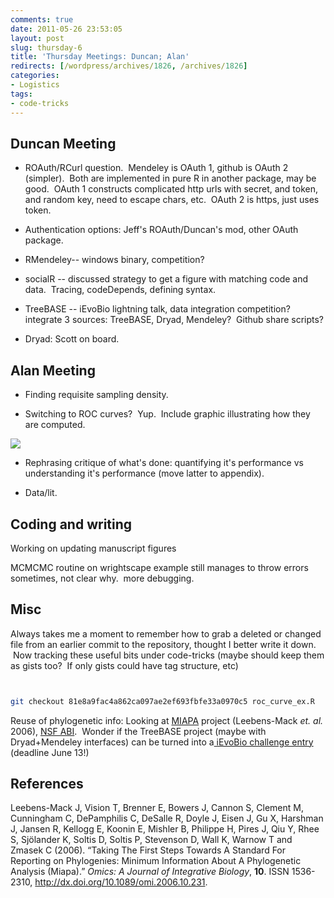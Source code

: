 ```yaml
---
comments: true
date: 2011-05-26 23:53:05
layout: post
slug: thursday-6
title: 'Thursday Meetings: Duncan; Alan'
redirects: [/wordpress/archives/1826, /archives/1826]
categories:
- Logistics
tags:
- code-tricks
---
```


## Duncan Meeting





	
  * ROAuth/RCurl question.  Mendeley is OAuth 1, github is OAuth 2 (simpler).  Both are implemented in pure R in another package, may be good.  OAuth 1 constructs complicated http urls with secret, and token, and random key, need to escape chars, etc.  OAuth 2 is https, just uses token.

	
  * Authentication options: Jeff's ROAuth/Duncan's mod, other OAuth package.

	
  * RMendeley-- windows binary, competition?

	
  * socialR -- discussed strategy to get a figure with matching code and data.  Tracing, codeDepends, defining syntax.

	
  * TreeBASE -- iEvoBio lightning talk, data integration competition?  integrate 3 sources: TreeBASE, Dryad, Mendeley?  Github share scripts?

	
  * Dryad: Scott on board.




## Alan Meeting





	
  * Finding requisite sampling density.

	
  * Switching to ROC curves?  Yup.  Include graphic illustrating how they are computed.


![]( http://farm3.staticflickr.com/2446/5762718170_60466b90dd_o.png )


	
  * Rephrasing critique of what's done: quantifying it's performance vs understanding it's performance (move latter to appendix).

	
  * Data/lit.




## Coding and writing


Working on updating manuscript figures

MCMCMC routine on wrightscape example still manages to throw errors sometimes, not clear why.  more debugging.


## Misc


Always takes me a moment to remember how to grab a deleted or changed file from an earlier commit to the repository, thought I better write it down.  Now tracking these useful bits under code-tricks (maybe should keep them as gists too?  If only gists could have tag structure, etc)


```bash


git checkout 81e8a9fac4a862ca097ae2ef693fbfe33a0970c5 roc_curve_ex.R


```


Reuse of phylogenetic info: Looking at [MIAPA](https://www.nescent.org/sites/evoio/MIAPA) project (Leebens-Mack _et. al._ 2006), [NSF ABI](http://www.nsf.gov/funding/pgm_summ.jsp?pims_id=5444).  Wonder if the TreeBASE project (maybe with Dryad+Mendeley interfaces) can be turned into a[ iEvoBio challenge entry](http://ievobio.org/challenge.html) (deadline June 13!)
## References

<p>Leebens-Mack J, Vision T, Brenner E, Bowers J, Cannon S, Clement M, Cunningham C, DePamphilis C, DeSalle R, Doyle J, Eisen J, Gu X, Harshman J, Jansen R, Kellogg E, Koonin E, Mishler B, Philippe H, Pires J, Qiu Y, Rhee S, Sjölander K, Soltis D, Soltis P, Stevenson D, Wall K, Warnow T and Zmasek C (2006).
&ldquo;Taking The First Steps Towards A Standard For Reporting on Phylogenies: Minimum Information About A Phylogenetic Analysis (Miapa).&rdquo;
<EM>Omics: A Journal of Integrative Biology</EM>, <B>10</B>.
ISSN 1536-2310, <a href="http://dx.doi.org/10.1089/omi.2006.10.231">http://dx.doi.org/10.1089/omi.2006.10.231</a>.
